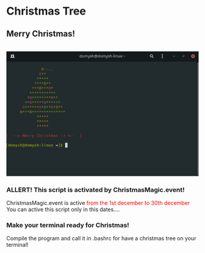 # Christmas Tree
## Merry Christmas!
<br/>
<img src="TerminalTree.png" />
<br/>

### ALLERT! This script is activated by ChristmasMagic.event!

ChristmasMagic.event is active <span style="color:red;">from the 1st december to 30th december</span><br/>
You can active this script only in this dates....

### Make your terminal ready for Christmas!

Compile the program and call it in .bashrc
for have a christmas tree on your terminal!

